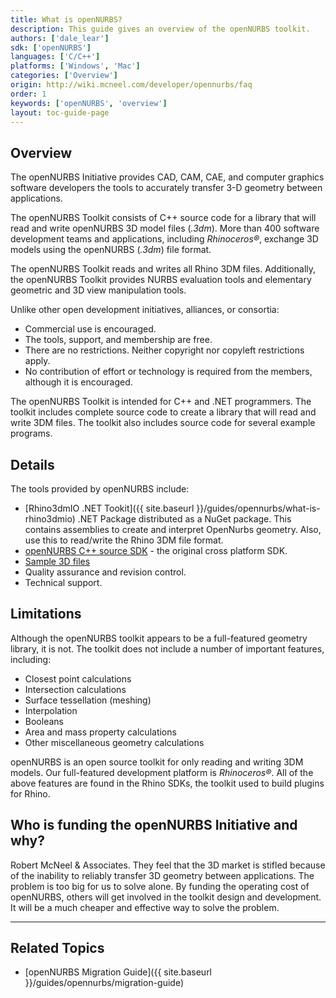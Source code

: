 ```yaml
---
title: What is openNURBS?
description: This guide gives an overview of the openNURBS toolkit.
authors: ['dale_lear']
sdk: ['openNURBS']
languages: ['C/C++']
platforms: ['Windows', 'Mac']
categories: ['Overview']
origin: http://wiki.mcneel.com/developer/opennurbs/faq
order: 1
keywords: ['openNURBS', 'overview']
layout: toc-guide-page
---
```


## Overview

The openNURBS Initiative provides CAD, CAM, CAE, and computer graphics software developers the tools to accurately transfer 3-D geometry between applications.

The openNURBS Toolkit consists of C++ source code for a library that will read and write openNURBS 3D model files (*.3dm*).  More than 400 software development teams and applications, including *Rhinoceros®*, exchange 3D models using the openNURBS (*.3dm*) file format.

The openNURBS Toolkit reads and writes all Rhino 3DM files. Additionally, the openNURBS Toolkit provides NURBS evaluation tools and elementary geometric and 3D view manipulation tools.

Unlike other open development initiatives, alliances, or consortia:

- Commercial use is encouraged.
- The tools, support, and membership are free.
- There are no restrictions. Neither copyright nor copyleft restrictions apply.
- No contribution of effort or technology is required from the members, although it is encouraged.

The openNURBS Toolkit is intended for C++ and .NET programmers.  The toolkit includes complete source code to create a library that will read and write 3DM files.  The toolkit also includes source code for several example programs.

## Details

The tools provided by openNURBS include:

- [Rhino3dmIO .NET Tookit]({{ site.baseurl }}/guides/opennurbs/what-is-rhino3dmio) .NET Package distributed as a NuGet package.  This contains assemblies to create and interpret OpenNurbs geometry.  Also, use this to read/write the Rhino 3DM file format.
- [openNURBS C++ source SDK](https://github.com/mcneel/opennurbs) - the original cross platform SDK.
- [Sample 3D files](http://download.rhino3d.com/openNURBS/6/opennurbs6samples)
- Quality assurance and revision control.
- Technical support.


## Limitations

Although the openNURBS toolkit appears to be a full-featured geometry library, it is not.  The toolkit does not include a number of important features, including:

- Closest point calculations
- Intersection calculations
- Surface tessellation (meshing)
- Interpolation
- Booleans
- Area and mass property calculations
- Other miscellaneous geometry calculations

openNURBS is an open source toolkit for only reading and writing 3DM models.  Our full-featured development platform is *Rhinoceros®*.  All of the above features are found in the Rhino SDKs, the toolkit used to build plugins for Rhino.

## Who is funding the openNURBS Initiative and why?

Robert McNeel & Associates.  They feel that the 3D market is stifled because of the inability to reliably transfer 3D geometry between applications.  The problem is too big for us to solve alone.  By funding the operating cost of openNURBS, others will get involved in the toolkit design and development.  It will be a much cheaper and effective way to solve the problem.

---

## Related Topics

- [openNURBS Migration Guide]({{ site.baseurl }}/guides/opennurbs/migration-guide)
